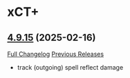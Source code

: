 # xCT+

## [4.9.15](https://github.com/dandruff/xCT/tree/4.9.15) (2025-02-16)
[Full Changelog](https://github.com/dandruff/xCT/compare/4.9.14...4.9.15) [Previous Releases](https://github.com/dandruff/xCT/releases)

- track (outgoing) spell reflect damage  
